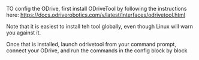 TO config the ODrive, first install ODriveTool by following the instructions here: https://docs.odriverobotics.com/v/latest/interfaces/odrivetool.html

Note that it is easiest to install teh tool globally, even though Linux will warn you against it.

Once that is installed, launch odrivetool from your command prompt, connect your ODrive, and run the commands in the config block by block
